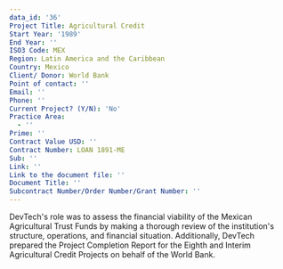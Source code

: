 ```yaml
---
data_id: '36'
Project Title: Agricultural Credit
Start Year: '1989'
End Year: ''
ISO3 Code: MEX
Region: Latin America and the Caribbean
Country: Mexico
Client/ Donor: World Bank
Point of contact: ''
Email: ''
Phone: ''
Current Project? (Y/N): 'No'
Practice Area:
  - ''
Prime: ''
Contract Value USD: ''
Contract Number: LOAN 1891-ME
Sub: ''
Link: ''
Link to the document file: ''
Document Title: ''
Subcontract Number/Order Number/Grant Number: ''
---
```

DevTech's role was to assess the financial viability of the Mexican Agricultural Trust Funds by making a thorough review of the institution's structure, operations, and financial situation. Additionally, DevTech prepared the Project Completion Report for the Eighth and Interim Agricultural Credit Projects on behalf of the World Bank.